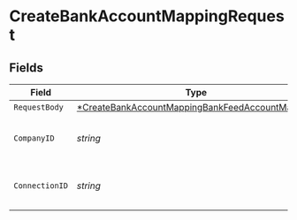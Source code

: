# CreateBankAccountMappingRequest


## Fields

| Field                                                                                                                        | Type                                                                                                                         | Required                                                                                                                     | Description                                                                                                                  | Example                                                                                                                      |
| ---------------------------------------------------------------------------------------------------------------------------- | ---------------------------------------------------------------------------------------------------------------------------- | ---------------------------------------------------------------------------------------------------------------------------- | ---------------------------------------------------------------------------------------------------------------------------- | ---------------------------------------------------------------------------------------------------------------------------- |
| `RequestBody`                                                                                                                | [*CreateBankAccountMappingBankFeedAccountMapping](../../models/operations/createbankaccountmappingbankfeedaccountmapping.md) | :heavy_minus_sign:                                                                                                           | N/A                                                                                                                          |                                                                                                                              |
| `CompanyID`                                                                                                                  | *string*                                                                                                                     | :heavy_check_mark:                                                                                                           | N/A                                                                                                                          | 8a210b68-6988-11ed-a1eb-0242ac120002                                                                                         |
| `ConnectionID`                                                                                                               | *string*                                                                                                                     | :heavy_check_mark:                                                                                                           | N/A                                                                                                                          | 2e9d2c44-f675-40ba-8049-353bfcb5e171                                                                                         |